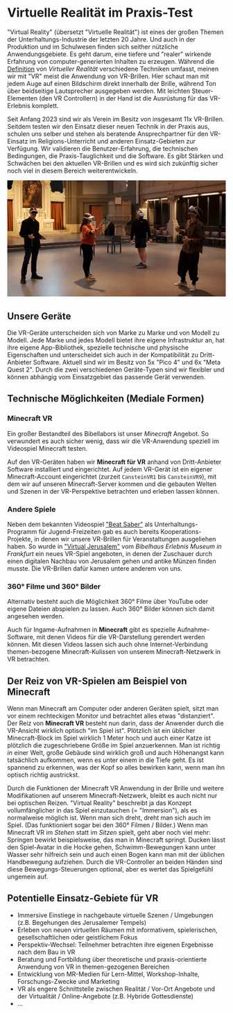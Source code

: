 # Virtuelle Realität im Praxis-Test

"Virtual Reality" (übersetzt "Virtuelle Realität") ist eines der großen Themen der Unterhaltungs-Industrie der letzten 20 Jahre. Und auch in der Produktion und im Schulwesen finden sich seither nützliche Anwendungsgebiete. Es geht darum, eine tiefere und "realer" wirkende Erfahrung von computer-generierten Inhalten zu erzeugen. Während die [Definition](https://wirtschaftslexikon.gabler.de/definition/virtuelle-realitaet-54243) von _Virtueller Realität_ verschiedene Techniken umfasst, meinen wir mit "VR" meist die Anwendung von VR-Brillen. Hier schaut man mit jedem Auge auf einen Bildschirm direkt innerhalb der Brille, während Ton über beidseitige Lautsprecher ausgegeben werden. Mit leichten Steuer-Elementen (den VR Controllern) in der Hand ist die Ausrüstung für das VR-Erlebnis komplett.

Seit Anfang 2023 sind wir als Verein im Besitz von insgesamt 11x VR-Brillen. Seitdem testen wir den Einsatz dieser neuen Technik in der Praxis aus, schulen uns selber und stehen als beratende Ansprechpartner für den VR-Einsatz im Religions-Unterricht und anderen Einsatz-Gebieten zur Verfügung. Wir validieren die Benutzer-Erfahrung, die technischen Bedingungen, die Praxis-Tauglichkeit und die Software. Es gibt Stärken und Schwächen bei den aktuellen VR-Brillen und es wird sich zukünftig sicher noch viel in diesem Bereich weiterentwickeln.

![VR-Test](images/vr/Foto_160552_VR-Test.jpg)

## Unsere Geräte

Die VR-Geräte unterscheiden sich von Marke zu Marke und von Modell zu Modell. Jede Marke und jedes Modell bietet ihre eigene Infrastruktur an, hat ihre eigene App-Bibliothek, spezielle technische und physische Eigenschaften und unterscheidet sich auch in der Kompatibilität zu Dritt-Anbieter Software. Aktuell sind wir im Besitz von 5x "Pico 4" und 6x "Meta Quest 2". Durch die zwei verschiedenen Geräte-Typen sind wir flexibler und können abhängig vom Einsatzgebiet das passende Gerät verwenden.

## Technische Möglichkeiten (Mediale Formen)

### Minecraft VR

Ein großer Bestandteil des Bibellabors ist unser _Minecraft_ Angebot. So verwundert es auch sicher wenig, dass wir die VR-Anwendung speziell im Videospiel Minecraft testen.

Auf den VR-Geräten haben wir **Minecraft für VR** anhand von Dritt-Anbieter Software installiert und eingerichtet. Auf jedem VR-Gerät ist ein eigener Minecraft-Account eingerichtet (zurzeit `CansteinVR1` bis `CansteinVR9`), mit dem wir auf unseren Minecraft-Server kommen und die gebauten Welten und Szenen in der VR-Perspektive betrachten und erleben lassen können.

### Andere Spiele

Neben dem bekannten Videospiel ["Beat Saber"](https://beatsaber.com) als Unterhaltungs-Programm für Jugend-Freizeiten gab es auch bereits Kooperations-Projekte, in denen wir unsere VR-Brillen für Veranstaltungen ausgeliehen haben. So wurde in ["Virtual Jerusalem"](https://www.bibelhaus-frankfurt.de/de/ausstellungen/virtual-jerusalem) vom _Bibelhaus Erlebnis Museum in Frankfurt_ ein neues VR-Spiel angeboten, in denen der Zuschauer durch einen digitalen Nachbau von Jerusalem gehen und antike Münzen finden musste. Die VR-Brillen dafür kamen untere anderem von uns.

### 360° Filme und 360° Bilder

Alternativ besteht auch die Möglichkeit 360° Filme über YouTube oder eigene Dateien abspielen zu lassen. Auch 360° Bilder können sich damit angesehen werden.

Auch für Ingame-Aufnahmen in **Minecraft** gibt es spezielle Aufnahme-Software, mit denen Videos für die VR-Darstellung gerendert werden können. Mit diesen Videos lassen sich auch ohne Internet-Verbindung themen-bezogene Minecraft-Kulissen von unserem Minecraft-Netzwerk in VR betrachten.

## Der Reiz von VR-Spielen am Beispiel von Minecraft

Wenn man Minecraft am Computer oder anderen Geräten spielt, sitzt man vor einem rechteckigen Monitor und betrachtet alles etwas "distanziert". Der Reiz von **Minecraft VR** besteht nun darin, dass der Anwender durch die VR-Ansicht wirklich optisch "im Spiel ist". Plötzlich ist ein üblicher Minecraft-Block im Spiel wirklich 1 Meter hoch und auch einer Katze ist plötzlich die zugeschriebene Größe im Spiel anzuerkennen. Man ist richtig _in_ einer Welt, große Gebäude sind wirklich groß und auch Höhenangst kann tatsächlich aufkommen, wenn es unter einem in die Tiefe geht. Es ist spannend zu erkennen, was der Kopf so alles bewirken kann, wenn man ihn optisch richtig austrickst.

Durch die Funktionen der Minecraft VR Anwendung in der Brille und weitere Modifikationen auf unserem Minecraft-Netzwerk, bleibt es auch nicht nur bei optischen Reizen. "Virtual Reality" beschreibt ja das Konzept vollumfänglicher in das Spiel einzutauchen (= "Immersion"), als es normalweise möglich ist. Wenn man sich dreht, dreht man sich auch im Spiel. (Das funktioniert sogar bei den 360° Filmen / Bilder.) Wenn man Minecraft VR im _Stehen_ statt im _Sitzen_ spielt, geht aber noch viel mehr: Springen bewirkt beispielsweise, das man in Minecraft springt. Ducken lässt den Spiel-Avatar in die Hocke gehen, Schwimm-Bewegungen kann unter Wasser sehr hilfreich sein und auch einen Bogen kann man mit der üblichen Handbewegung aufziehen. Durch die VR-Controller an beiden Händen sind diese Bewegungs-Steuerungen optional, aber es wertet das Spielgefühl ungemein auf.

## Potentielle Einsatz-Gebiete für VR

- Immersive Einstiege in nachgebaute virtuelle Szenen / Umgebungen (z.B. Begehungen des Jerusalemer Tempels)
- Erleben von neuen virtuellen Räumen mit informativem, spielerischen, gesellschaftlichen oder geistlichem Fokus
- Perspektiv-Wechsel: Teilnehmer betrachten ihre eigenen Ergebnisse nach dem Bau in VR
- Beratung und Fortbildung über theoretische und praxis-orientierte Anwendung von VR in themen-gezogenen Bereichen
- Entwicklung von MR-Medien für Lern-Mittel, Workshop-Inhalte, Forschungs-Zwecke und Marketing
- VR als engere Schnittstelle zwischen Realität / Vor-Ort Angebote und der Virtualität / Online-Angebote (z.B. Hybride Gottesdienste)
- …